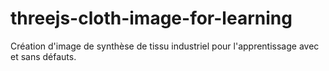 # threejs-cloth-image-for-learning

Création d'image de synthèse de tissu industriel pour l'apprentissage avec et sans défauts.
